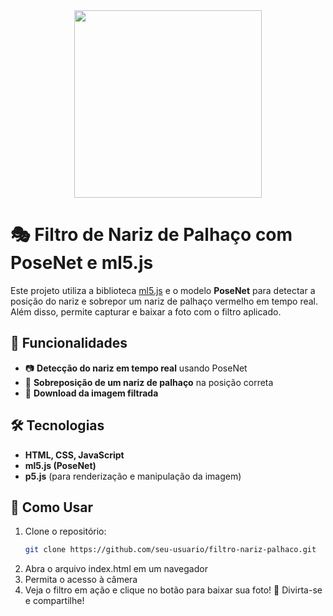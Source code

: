 <div align="center">


<img src="https://i.pinimg.com/736x/ff/67/0a/ff670ac1212e20851f34b6e67d2309df.jpg"  width="300" height="300"/>
</div> 

# 🎭 Filtro de Nariz de Palhaço com PoseNet e ml5.js  

Este projeto utiliza a biblioteca [ml5.js](https://ml5js.org/) e o modelo **PoseNet** para detectar a posição do nariz e sobrepor um nariz de palhaço vermelho em tempo real. Além disso, permite capturar e baixar a foto com o filtro aplicado.  

## 🚀 Funcionalidades  
- 📷 **Detecção do nariz em tempo real** usando PoseNet  
- 🤡 **Sobreposição de um nariz de palhaço** na posição correta  
- 💾 **Download da imagem filtrada**  

## 🛠 Tecnologias  
- **HTML, CSS, JavaScript**  
- **ml5.js (PoseNet)**  
- **p5.js** (para renderização e manipulação da imagem)  

## 📌 Como Usar  
1. Clone o repositório:  
   ```sh
   git clone https://github.com/seu-usuario/filtro-nariz-palhaco.git
   
2. Abra o arquivo index.html em um navegador
3. Permita o acesso à câmera
4. Veja o filtro em ação e clique no botão para baixar sua foto!
📸 Divirta-se e compartilhe!
